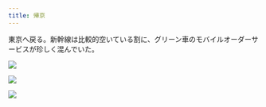 ```yaml
---
title: 帰京
---
```


東京へ戻る。新幹線は比較的空いている割に、グリーン車のモバイルオーダーサービスが珍しく混んでいた。

![](https://photos.old.apkas.net/medium/202509/20250920-DSC00069.webp)

![](https://photos.old.apkas.net/medium/202509/20250920-DSC00073.webp)

![](https://photos.old.apkas.net/medium/202509/20250920-DSC00075.webp)
